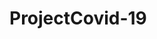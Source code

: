 # ProjectCovid-19

<script type='text/javascript' src='https://10ay.online.tableau.com/javascripts/api/viz_v1.js'></script><div class='tableauPlaceholder' style='width: 1366px; height: 818px;'><object class='tableauViz' width='1366' height='818' style='display:none;'><param name='host_url' value='https%3A%2F%2F10ay.online.tableau.com%2F' /> <param name='embed_code_version' value='3' /> <param name='site_root' value='&#47;t&#47;covid19dashboardgovernmentpolicy' /><param name='name' value='CasesDeathsStringency&#47;MainDashboard' /><param name='tabs' value='yes' /><param name='toolbar' value='yes' /><param name='showAppBanner' value='false' /></object></div>


<script type='text/javascript' src='https://10ay.online.tableau.com/javascripts/api/viz_v1.js'></script><div class='tableauPlaceholder' style='width: 1000px; height: 850px;'><object class='tableauViz' width='1000' height='850' style='display:none;'><param name='host_url' value='https%3A%2F%2F10ay.online.tableau.com%2F' /> <param name='embed_code_version' value='3' /> <param name='site_root' value='&#47;t&#47;covid19dashboardgovernmentpolicy' /><param name='name' value='CasesDeathsStringencynew&#47;StringencyWorldwide' /><param name='tabs' value='yes' /><param name='toolbar' value='yes' /><param name='showAppBanner' value='false' /></object></div>
